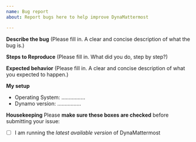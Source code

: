 ```yaml
---
name: Bug report
about: Report bugs here to help improve DynaMattermost

---
```


**Describe the bug**
(Please fill in. A clear and concise description of what the bug is.)

**Steps to Reproduce**
(Please fill in. What did you do, step by step?)

**Expected behavior**
(Please fill in. A clear and concise description of what you expected to happen.)

**My setup**
- Operating System: ................
- Dynamo version: ................

**Housekeeping**
Please **make sure these boxes are checked** before submitting your issue:
- [ ] I am running the *latest available version* of DynaMattermost
